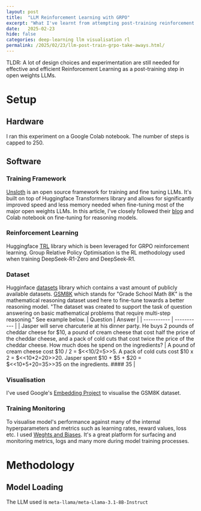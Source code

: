 ```yaml
---
layout: post
title:  "LLM Reinforcement Learning with GRPO"
excerpt: "What I've learnt from attempting post-training reinforcement learning on open weights LLM."
date:   2025-02-23
hide: false
categories: deep-learning llm visualisation rl
permalink: /2025/02/23/llm-post-train-grpo-take-aways.html/
---
```


TLDR: A lot of design choices and experimentation are still needed for effective and efficient Reinforcement Learning as a post-training step in open weights LLMs.

# Setup 

## Hardware
I ran this experiment on a Google Colab notebook. The number of steps is capped to 250.

## Software
### Training Framework
[Unsloth](https://unsloth.ai/) is an open source framework for training and fine tuning LLMs. It's built on top of Huggingface Transformers library and allows for significantly improved speed and less memory needed when fine-tuning most of the major open weights LLMs. In this article, I've closely followed their [blog](https://unsloth.ai/blog/r1-reasoning) and Colab notebook on fine-tuning for reasoning models.

### Reinforcement Learning
Huggingface [TRL](https://huggingface.co/docs/trl/en/index) library which is been leveraged for GRPO reinforcement learning. Group Relative Policy Optimisation is the RL methodology used when training DeepSeek-R1-Zero and DeepSeek-R1.

### Dataset
Hugginface [datasets](https://huggingface.co/docs/datasets/en/index) library which contains a vast amount of publicly available datasets. [GSM8K](https://huggingface.co/datasets/openai/gsm8k) which stands for "Grade School Math 8K" is the mathematical reasoning dataset used here to fine-tune towards a better reasoning model. "The dataset was created to support the task of question answering on basic mathematical problems that require multi-step reasoning." See example below.
| Question | Answer |
| ----------- | ----------- |
| Jasper will serve charcuterie at his dinner party. He buys 2 pounds of cheddar cheese for $10, a pound of cream cheese that cost half the price of the cheddar cheese, and a pack of cold cuts that cost twice the price of the cheddar cheese. How much does he spend on the ingredients? | A pound of cream cheese cost $10 / 2 = $<<10/2=5>>5. A pack of cold cuts cost $10 x 2 = $<<10*2=20>>20. Jasper spent $10 + $5 + $20 = $<<10+5+20=35>>35 on the ingredients. #### 35 |

### Visualisation
I've used Google's [Embedding Project](https://projector.tensorflow.org/) to visualise the GSM8K dataset.

### Training Monitoring
To visualise model's performance against many of the internal hyperparameters and metrics such as learning rates, reward values, loss etc. I used [Weghts and Biases](https://wandb.ai/site/). It's a great platform for surfacing and monitoring metrics, logs and many more during model training processes.

# Methodology
## Model Loading
The LLM used is `meta-llama/meta-Llama-3.1-8B-Instruct`